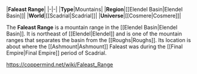 |**Faleast Range**|
|-|-|
|**Type**|Mountains|
|**Region**|[[Elendel Basin\|Elendel Basin]]|
|**World**|[[Scadrial\|Scadrial]]|
|**Universe**|[[Cosmere\|Cosmere]]|

The **Faleast Range** is a mountain range in the [[Elendel Basin\|Elendel Basin]]. It is northeast of [[Elendel\|Elendel]] and is one of the mountain ranges that separates the basin from the [[Roughs\|Roughs]]. Its location is about where the [[Ashmount\|Ashmount]] Faleast was during the [[Final Empire\|Final Empire]] period of Scadrial.



https://coppermind.net/wiki/Faleast_Range